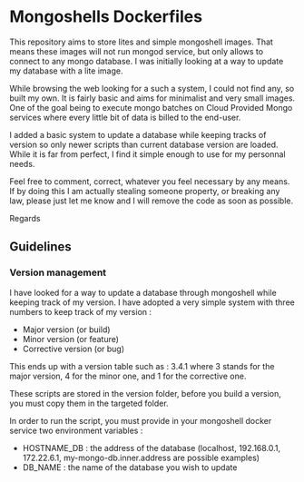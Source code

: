# Mongoshells Dockerfiles
This repository aims to store lites and simple mongoshell images. That means these images will not run mongod service, but only allows to connect to any mongo database. I was initially looking at a way to update my database with a lite image. 

While browsing the web looking for a such a system, I could not find any, so built my own. It is fairly basic and aims for minimalist and very small images. One of the goal being to execute mongo batches on Cloud Provided Mongo services where every little bit of data is billed to the end-user.

I added a basic system to update a database while keeping tracks of version so only newer scripts than current database version are loaded. While it is far from perfect, I find it simple enough to use for my personnal needs. 

Feel free to comment, correct, whatever you feel necessary by any means.
If by doing this I am actually stealing someone property, or breaking any law, please just let me know and I will remove the code as soon as possible.

Regards

## Guidelines

### Version management

I have looked for a way to update a database through mongoshell while keeping track of my version. I have adopted a very simple system with three numbers to keep track of my version : 

- Major version (or build)
- Minor version (or feature)
- Corrective version (or bug)

This ends up with a version table such as : 3.4.1 where 3 stands for the major version, 4 for the minor one, and 1 for the corrective one.

These scripts are stored in the version folder, before you build a version, you must copy them in the targeted folder.

In order to run the script, you must provide in your mongoshell docker service two environment variables : 
- HOSTNAME_DB : the address of the database (localhost, 192.168.0.1, 172.22.6.1, my-mongo-db.inner.address are possible examples)
- DB_NAME : the name of the database you wish to update
